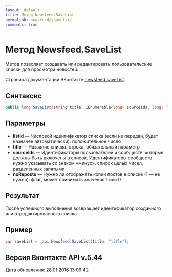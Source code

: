```yaml
---
layout: default
title: Метод Newsfeed.SaveList
permalink: newsfeed/saveList/
comments: true
---
```

# Метод Newsfeed.SaveList
Метод позволяет создавать или редактировать пользовательские списки для просмотра новостей.

Страница документации ВКонтакте [newsfeed.saveList](https://vk.com/dev/newsfeed.saveList).

## Синтаксис
``` csharp
public long SaveList(string title, IEnumerable<long> sourceIds, long? listId = null, bool? noReposts = null)
```

## Параметры
+ **listId** — Числовой идентификатор списка (если не передан, будет назначен автоматически). положительное число
+ **title** — Название списка. строка, обязательный параметр
+ **sourceIds** — Идентификаторы пользователей и сообществ, которые должны быть включены в список. Идентификаторы сообществ нужно указывать со знаком «минус». список целых чисел, разделенных запятыми
+ **noReposts** — Нужно ли отображать копии постов в списке (1 — не нужно). флаг, может принимать значения 1 или 0

## Результат
После успешного выполнения возвращает идентификатор созданного или отредактированного списка.

## Пример
``` csharp
var saveList = _api.Newsfeed.SaveList(title: "title");
```

## Версия Вконтакте API v.5.44
Дата обновления: 28.01.2016 13:09:42
